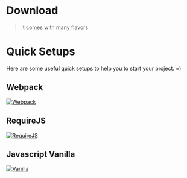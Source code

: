 # Download
<!--{h1:.massive-header.-with-tagline}-->

> It comes with many flavors

# Quick Setups

Here are some useful quick setups to help you to start your project. =)

## Webpack
 [![Webpack](http://webpack.github.io/assets/favicon.png)](https://github.com/jails-org/Jails/raw/gh-pages/downloads/jails2-webpack.zip)

## RequireJS
[![RequireJS](https://raw.githubusercontent.com/legacy-icons/vendor-icons/master/dist/32x32/requirejs.png)](https://github.com/jails-org/Jails/raw/gh-pages/downloads/jails2-requirejs.zip)

## Javascript Vanilla
[![Vanilla](http://dev.bowdenweb.com/a/i/js/icons/javascript-icon-32.png)](https://github.com/jails-org/Jails/raw/gh-pages/downloads/jails2-vanilla.zip)

